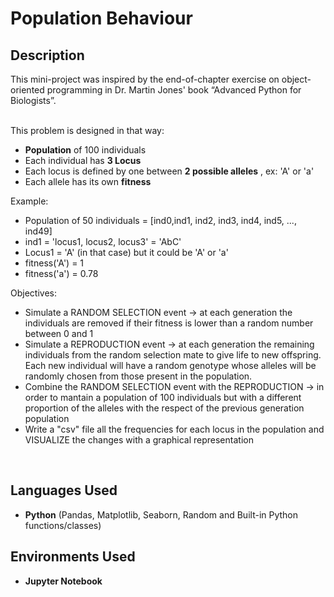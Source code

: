 <h1>Population Behaviour</h1>

<h2>Description</h2>
This mini-project was inspired by the end-of-chapter exercise on object-oriented programming in Dr. Martin Jones' book “Advanced Python for Biologists”.

</br>This problem is designed in that way:
- **Population** of 100 individuals
- Each individual has **3 Locus**
- Each locus is defined by one between **2 possible alleles** , ex: 'A' or 'a'
- Each allele has its own **fitness**

Example:
- Population of 50 individuals = [ind0,ind1, ind2, ind3, ind4, ind5, ..., ind49]
- ind1 = 'locus1, locus2, locus3' = 'AbC'
- Locus1 = 'A' (in that case) but it could be 'A' or 'a'
- fitness('A') = 1
- fitness('a') = 0.78

Objectives:
- Simulate a RANDOM SELECTION event -> at each generation the individuals are removed if their fitness is lower than a random number between 0 and 1
- Simulate a REPRODUCTION event -> at each generation the remaining individuals from the random selection mate to give life to new offspring. Each new individual will have a random genotype whose alleles will be randomly chosen from those present in the population.
- Combine the RANDOM SELECTION event with the REPRODUCTION -> in order to mantain a population of 100 individuals but with a different proportion of the alleles with the respect of the previous generation population
- Write a "csv" file all the frequencies for each locus in the population and VISUALIZE the changes with a graphical representation
<br />


<h2>Languages Used</h2>

- <b>Python</b> (Pandas, Matplotlib, Seaborn, Random and Built-in Python functions/classes)

<h2>Environments Used </h2>

- <b>Jupyter Notebook</b> 
